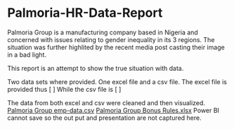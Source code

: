 # Palmoria-HR-Data-Report
Palmoria Group is a manufacturing company based in Nigeria and concerned with issues
relating to gender inequality in its 3 regions. The situation was further highlited by the recent media 
post casting their image in a bad light. 

This report is an attempt to show the true situation with data.

Two data sets where provided. One excel file and a csv file.
The excel file is provided thus [ ]
While the csv file is [  ]

The data from both excel and csv were cleaned and then visualized. 
[Palmoria Group emp-data.csv](https://github.com/user-attachments/files/21323310/Palmoria.Group.emp-data.csv)
[Palmoria Group Bonus Rules.xlsx](https://github.com/user-attachments/files/21323309/Palmoria.Group.Bonus.Rules.xlsx)
Power BI cannot save so the out put and presentation are not captured here.

